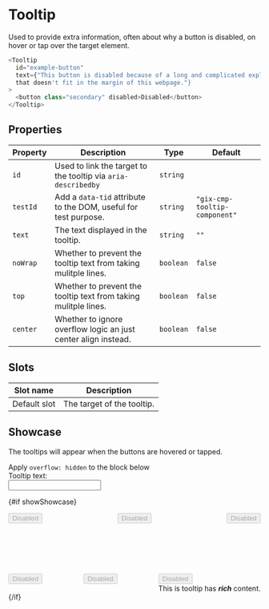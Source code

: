 <script lang="ts">
  import Tooltip from "$lib/components/Tooltip.svelte";
  import Checkbox from "$lib/components/Checkbox.svelte";
  import Input from "$lib/components/Input.svelte";

  let overflowHidden = true;
  let showShowcase = true;
  let tooltipText = "This button is disabled because of a long and complicated explanation that doesn't fit in the margin of this webpage.";

  const toggleOverflowHidden = async () => {
    overflowHidden = !overflowHidden;
  };
</script>

# Tooltip

Used to provide extra information, often about why a button is disabled, on
hover or tap over the target element.

```javascript
<Tooltip
  id="example-button"
  text={"This button is disabled because of a long and complicated explanation
  that doesn't fit in the margin of this webpage."}
>
  <button class="secondary" disabled>Disabled</button>
</Tooltip>
```

## Properties

| Property | Description                                                     | Type      | Default                       |
| -------- | --------------------------------------------------------------- | --------- | ----------------------------- |
| `id`     | Used to link the target to the tooltip via `aria-describedby`   | `string`  |                               |
| `testId` | Add a `data-tid` attribute to the DOM, useful for test purpose. | `string`  | `"gix-cmp-tooltip-component"` |
| `text`   | The text displayed in the tooltip.                              | `string`  | `""`                          |
| `noWrap` | Whether to prevent the tooltip text from taking mulitple lines. | `boolean` | `false`                       |
| `top`    | Whether to prevent the tooltip text from taking mulitple lines. | `boolean` | `false`                       |
| `center` | Whether to ignore overflow logic an just center align instead.  | `boolean` | `false`                       |

## Slots

| Slot name    | Description                |
| ------------ | -------------------------- |
| Default slot | The target of the tooltip. |

## Showcase

The tooltips will appear when the buttons are hovered or tapped.

<div class="checkbox">
  <Checkbox checked={overflowHidden} on:nnsChange={toggleOverflowHidden}>
    Apply <code>overflow: hidden</code> to the block below
  </Checkbox>
</div>

<div class="text-input">
  <div>Tooltip text:</div>
  <Input inputType="text" bind:value={tooltipText} />
</div>

{#if showShowcase}

  <div class="tooltip-target-container" class:overflowHidden data-tid="showcase">
    <div class="row">
      <Tooltip
        id="example-button"
        text={tooltipText}
      >
        <button class="secondary" disabled>Disabled</button>
      </Tooltip>
      <Tooltip
        id="example-button-1"
        text={tooltipText}
      >
        <button class="secondary" disabled>Disabled</button>
      </Tooltip>
      <Tooltip
        id="example-button-2"
        text={tooltipText}
      >
        <button class="secondary" disabled>Disabled</button>
      </Tooltip>
    </div>
    <div class="row">
      <Tooltip
        id="example-button-3"
        top={true}
        text={tooltipText}
      >
        <button class="secondary" disabled>Disabled</button>
      </Tooltip>
      <Tooltip
        id="example-button-4"
        top={true}
        text={tooltipText}
      >
        <button class="secondary" disabled>Disabled</button>
      </Tooltip>
      <Tooltip
        id="example-button-5"
        top={true}
      >
        <button class="secondary" disabled>Disabled</button>
        <div slot="tooltip-content">
          This is tooltip has <b><i>rich</i></b> content.
        </div>
      </Tooltip>
    </div>
  </div>
{/if}

<style lang="scss">
  @use "../../../../lib/styles/mixins/media";

  .checkbox {
    --checkbox-label-order: 1;
  }

  .text-input {
    margin-bottom: var(--padding);
  }

  .tooltip-target-container {
    background-color: var(--card-background);
    padding: var(--padding);
    display: flex;
    flex-direction: column;
    gap: 100px;
  }

  .overflowHidden {
    overflow: hidden;
  }

  .row {
    display: flex;
    justify-content: space-between;
  }
</style>
